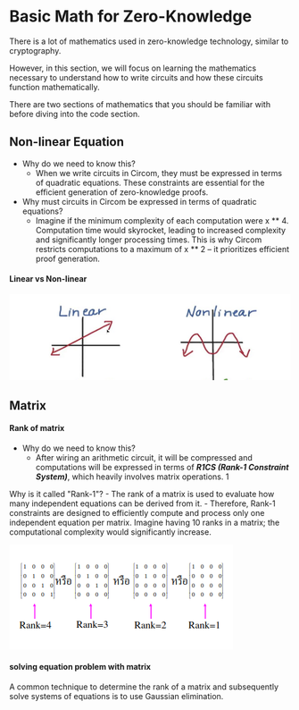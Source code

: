 # Basic Math for Zero-Knowledge

There is a lot of mathematics used in zero-knowledge technology, similar to cryptography.

However, in this section, we will focus on learning the mathematics necessary to understand how to write circuits and how these circuits function mathematically.

There are two sections of mathematics that you should be familiar with before diving into the code section.

## Non-linear Equation

- Why do we need to know this?
    - When we write circuits in Circom, they must be expressed in terms of quadratic equations. These constraints are essential for the efficient generation of zero-knowledge proofs.
- Why must circuits in Circom be expressed in terms of quadratic equations?
    - Imagine if the minimum complexity of each computation were x ** 4. Computation time would skyrocket, leading to increased complexity and significantly longer processing times. This is why Circom restricts computations to a maximum of x ** 2 – it prioritizes efficient proof generation.
#### Linear vs Non-linear
![Graph](../asset/linear.png)
## Matrix

#### Rank of matrix

- Why do we need to know this?
    - After wiring an arithmetic circuit, it will be compressed and computations will be expressed in terms of ***R1CS (Rank-1 Constraint System)***, which heavily involves matrix operations. 1  

Why is it called "Rank-1"?
    - The rank of a matrix is used to evaluate how many independent equations can be derived from it.
    - Therefore, Rank-1 constraints are designed to efficiently compute and process only one independent equation per matrix. Imagine having 10 ranks in a matrix; the computational complexity would significantly increase.

![Rank](../asset/rank.png)

#### solving equation problem with matrix
A common technique to determine the rank of a matrix and subsequently solve systems of equations is to use Gaussian elimination.
